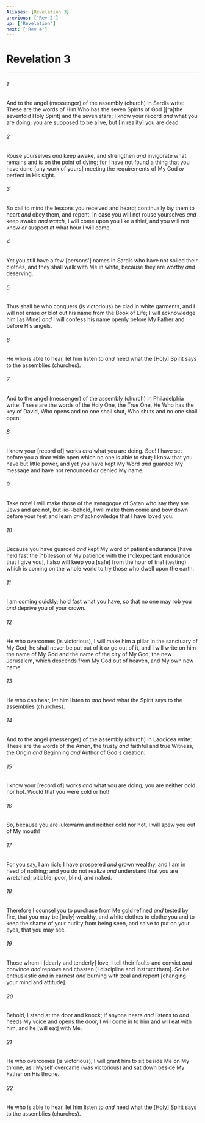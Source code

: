 ```yaml
---
Aliases: [Revelation 3]
previous: ['Rev 2']
up: ['Revelation']
next: ['Rev 4']
---
```

# Revelation 3

***














###### 1 






And to the angel (messenger) of the assembly (church) in Sardis write: These are the words of Him Who has the seven Spirits of God [[^a]the sevenfold Holy Spirit] and the seven stars: I know your record _and_ what you are doing; you are supposed to be alive, but [in reality] you are dead. 













###### 2 






Rouse yourselves _and_ keep awake, and strengthen _and_ invigorate what remains and is on the point of dying; for I have not found a thing that you have done [any work of yours] meeting the requirements of My God _or_ perfect in His sight. 













###### 3 






So call to mind the lessons you received and heard; continually lay them to heart _and_ obey them, and repent. In case you will not rouse yourselves _and_ keep awake _and watch_, I will come upon you like a thief, and you will not know _or_ suspect at what hour I will come. 













###### 4 






Yet you still have a few [persons'] names in Sardis who have not soiled their clothes, and they shall walk with Me in white, because they are worthy _and_ deserving. 













###### 5 






Thus shall he who conquers (is victorious) be clad in white garments, and I will not erase _or_ blot out his name from the Book of Life; I will acknowledge him [as Mine] _and_ I will confess his name openly before My Father and before His angels. 













###### 6 






He who is able to hear, let him listen to _and_ heed what the [Holy] Spirit says to the assemblies (churches). 













###### 7 






And to the angel (messenger) of the assembly (church) in Philadelphia write: These are the words of the Holy One, the True One, He Who has the key of David, Who opens and no one shall shut, Who shuts and no one shall open: 













###### 8 






I know your [record of] works _and_ what you are doing. See! I have set before you a door wide open which no one is able to shut; I know that you have but little power, and yet you have kept My Word _and_ guarded My message and have not renounced _or_ denied My name. 













###### 9 






Take note! I will make those of the synagogue of Satan who say they are Jews and are not, but lie--behold, I will make them come and bow down before your feet and learn _and_ acknowledge that I have loved you. 













###### 10 






Because you have guarded _and_ kept My word of patient endurance [have held fast the [^b]lesson of My patience with the [^c]expectant endurance that I give you], I also will keep you [safe] from the hour of trial (testing) which is coming on the whole world to try those who dwell upon the earth. 













###### 11 






I am coming quickly; hold fast what you have, so that no one may rob you _and_ deprive you of your crown. 













###### 12 






He who overcomes (is victorious), I will make him a pillar in the sanctuary of My God; he shall never be put out of it _or_ go out of it, and I will write on him the name of My God and the name of the city of My God, the new Jerusalem, which descends from My God out of heaven, and My own new name. 













###### 13 






He who can hear, let him listen to _and_ heed what the Spirit says to the assemblies (churches). 













###### 14 






And to the angel (messenger) of the assembly (church) in Laodicea write: These are the words of the Amen, the trusty _and_ faithful and true Witness, the Origin _and_ Beginning _and_ Author of God's creation: 













###### 15 






I know your [record of] works _and_ what you are doing; you are neither cold nor hot. Would that you were cold or hot! 













###### 16 






So, because you are lukewarm and neither cold nor hot, I will spew you out of My mouth! 













###### 17 






For you say, I am rich; I have prospered _and_ grown wealthy, and I am in need of nothing; and you do not realize _and_ understand that you are wretched, pitiable, poor, blind, and naked. 













###### 18 






Therefore I counsel you to purchase from Me gold refined _and_ tested by fire, that you may be [truly] wealthy, and white clothes to clothe you and to keep the shame of your nudity from being seen, and salve to put on your eyes, that you may see. 













###### 19 






Those whom I [dearly and tenderly] love, I tell their faults and convict _and_ convince _and_ reprove and chasten [I discipline and instruct them]. So be enthusiastic _and_ in earnest _and_ burning with zeal and repent [changing your mind and attitude]. 













###### 20 






Behold, I stand at the door and knock; if anyone hears _and_ listens to _and_ heeds My voice and opens the door, I will come in to him and will eat with him, and he [will eat] with Me. 













###### 21 






He who overcomes (is victorious), I will grant him to sit beside Me on My throne, as I Myself overcame (was victorious) and sat down beside My Father on His throne. 













###### 22 






He who is able to hear, let him listen to _and_ heed what the [Holy] Spirit says to the assemblies (churches).
